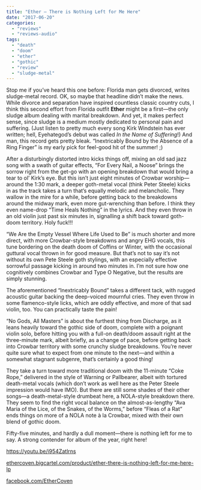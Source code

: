 ```yaml
---
title: "Ether – There is Nothing Left for Me Here"
date: "2017-06-20"
categories: 
  - "reviews"
  - "reviews-audio"
tags: 
  - "death"
  - "doom"
  - "ether"
  - "gothic"
  - "review"
  - "sludge-metal"
---
```


Stop me if you’ve heard this one before: Florida man gets divorced, writes sludge-metal record. OK, so maybe that headline didn’t make the news. While divorce and separation have inspired countless classic country cuts, I think this second effort from Florida outfit **Ether** might be a first—the only sludge album dealing with marital breakdown. And yet, it makes perfect sense, since sludge is a medium mostly dedicated to personal pain and suffering. (Just listen to pretty much every song Kirk Windstein has ever written; hell, Eyehategod’s debut was called _In the Name of Suffering_!) And man, this record gets pretty bleak. “Inextricably Bound by the Absence of a Ring Finger” is my early pick for feel-good hit of the summer! ;)

After a disturbingly distorted intro kicks things off, mixing an old sad jazz song with a swath of guitar effects, “For Every Nail, a Noose” brings the sorrow right from the get-go with an opening breakdown that would bring a tear to ol’ Kirk’s eye. But this isn’t just eight minutes of Crowbar worship—around the 1:30 mark, a deeper goth-metal vocal (think Peter Steele) kicks in as the track takes a turn that’s equally melodic and melancholic. They wallow in the mire for a while, before getting back to the breakdowns around the midway mark, even more gut-wrenching than before. I think they even name-drop “Time Heals Nothing” in the lyrics. And they even throw in an old violin just past six minutes in, signalling a shift back toward goth-doom territory. Holy fuck!!!

“We Are the Empty Vessel Where Life Used to Be” is much shorter and more direct, with more Crowbar-style breakdowns and angry EHG vocals, this tune bordering on the death doom of Coffins or Winter, with the occasional guttural vocal thrown in for good measure. But that’s not to say it’s not without its own Pete Steele goth stylings, with an especially effective sorrowful passage kicking in around two minutes in. I’m not sure how one cognitively combines Crowbar and Type O Negative, but the results are simply stunning.

The aforementioned “Inextricably Bound” takes a different tack, with rugged acoustic guitar backing the deep-voiced mournful cries. They even throw in some flamenco-style licks, which are oddly effective, and more of that sad violin, too. You can practically taste the pain!

“No Gods, All Masters” is about the furthest thing from Discharge, as it leans heavily toward the gothic side of doom, complete with a poignant violin solo, before hitting you with a full-on death/doom assault right at the three-minute mark, albeit briefly, as a change of pace, before getting back into Crowbar territory with some crunchy sludge breakdowns. You’re never quite sure what to expect from one minute to the next—and within a somewhat stagnant subgenre, that’s certainly a good thing!

They take a turn toward more traditional doom with the 11-minute “Coke Rope,” delivered in the style of Warning or Pallbearer, albeit with tortured death-metal vocals (which don’t work as well here as the Peter Steele impression would have IMO). But there are still some shades of their other songs—a death-metal-style drumbeat here, a NOLA-style breakdown there. They seem to find the right vocal balance on the almost-as-lengthy “Ava Maria of the Lice, of the Snakes, of the Worms,” before “Fleas of a Rat” ends things on more of a NOLA note à la Crowbar, mixed with their own blend of gothic doom.

Fifty-five minutes, and hardly a dull moment—there is nothing left for me to say. A strong contender for album of the year, right here!

https://youtu.be/i954Zatlrns

[ethercoven.bigcartel.com/product/ether-there-is-nothing-left-for-me-here-lp](http://ethercoven.bigcartel.com/product/ether-there-is-nothing-left-for-me-here-lp)

[facebook.com/EtherCoven](https://www.facebook.com/EtherCoven/)
